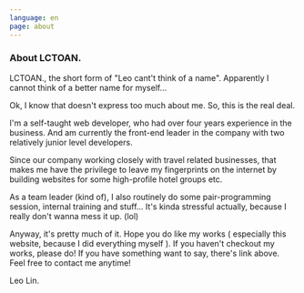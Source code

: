 ```yaml
---
language: en
page: about
---
```

### About LCTOAN.

LCTOAN., the short form of "Leo cant't think of a name". Apparently I cannot think of a better name for myself...

Ok, I know that doesn't express too much about me. So, this is the real deal.

I'm a self-taught web developer, who had over four years experience in the business. And am currently the front-end leader in the company with two relatively junior level developers.

Since our company working closely with travel related businesses, that makes me have the privilege to leave my fingerprints on the internet by building websites for some high-profile hotel groups etc.

As a team leader (kind of), I also routinely do some pair-programming session, internal training and stuff... It's kinda stressful actually, because I really don't wanna mess it up. (lol)

Anyway, it's pretty much of it. Hope you do like my works ( especially this website, because I did everything myself ). If you haven't checkout my works, please do! If you have something want to say, there's link above. Feel free to contact me anytime!

Leo Lin.
